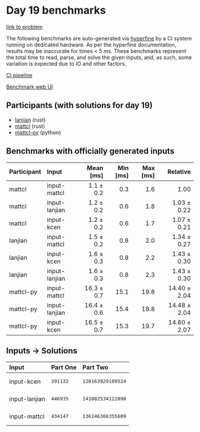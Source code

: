 # Day 19 benchmarks

[link to problem](https://adventofcode.com/2023/day/19)

The following benchmarks are auto-generated via
[hyperfine](https://github.com/sharkdp/hyperfine) by a CI system running on
dedicated hardware. As per the hyperfine documentation, results may be
inaccurate for times < 5 ms. These benchmarks represent the total time to read,
parse, and solve the given inputs, and, as such, some variation is expected due
to IO and other factors.

[CI pipeline](http://ci.papercode.net:8080/teams/main/pipelines/aoc2023)

[Benchmark web UI](https://aoc.ancalagon.black)


## Participants (with solutions for day 19)

- [lanjian](https://github.com/lanjian/aoc-2023) (rust)
- [mattcl](https://github.com/mattcl/aoc2023) (rust)
- [mattcl-py](https://github.com/mattcl/aoc2023-py) (python)


## Benchmarks with officially generated inputs

| Participant | Input | Mean [ms] | Min [ms] | Max [ms] | Relative |
|:---|:---|---:|---:|---:|---:|
| mattcl | input-mattcl | 1.1 ± 0.2 | 0.3 | 1.6 | 1.00 |
| mattcl | input-lanjian | 1.2 ± 0.2 | 0.6 | 1.8 | 1.03 ± 0.22 |
| mattcl | input-kcen | 1.2 ± 0.2 | 0.6 | 1.7 | 1.07 ± 0.21 |
| lanjian | input-mattcl | 1.5 ± 0.2 | 0.8 | 2.0 | 1.34 ± 0.27 |
| lanjian | input-kcen | 1.6 ± 0.3 | 0.8 | 2.2 | 1.43 ± 0.30 |
| lanjian | input-lanjian | 1.6 ± 0.3 | 0.8 | 2.3 | 1.43 ± 0.30 |
| mattcl-py | input-mattcl | 16.3 ± 0.7 | 15.1 | 19.8 | 14.40 ± 2.04 |
| mattcl-py | input-lanjian | 16.4 ± 0.6 | 15.4 | 18.8 | 14.48 ± 2.04 |
| mattcl-py | input-kcen | 16.5 ± 0.7 | 15.3 | 19.7 | 14.60 ± 2.07 |


## Inputs -> Solutions

| Input | Part One | Part Two |
|:---|:---|:---|
|input-kcen|<pre>391132</pre>|<pre>128163929109524</pre>|
|input-lanjian|<pre>446935</pre>|<pre>141882534122898</pre>|
|input-mattcl|<pre>434147</pre>|<pre>136146366355609</pre>|